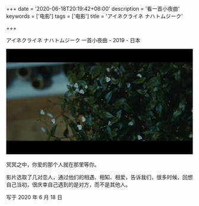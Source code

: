 +++
date = '2020-06-18T20:19:42+08:00'
description = '看一首小夜曲'
keywords = ['电影']
tags = ['电影']
title = 'アイネクライネ ナハトムジーク'

+++

アイネクライネ ナハトムジーク 一首小夜曲 - 2019 - 日本

![little-nights-little-love.png](/images/films/little-nights-little-love.jpeg)

冥冥之中，你爱的那个人就在那里等你。

影片选取了几对恋人，通过他们的相遇、相知、相爱，告诉我们，很多时候，回想自己当初，很庆幸自己遇到的是对方，而不是其他人。

写于 2020 年 6 月 18 日
